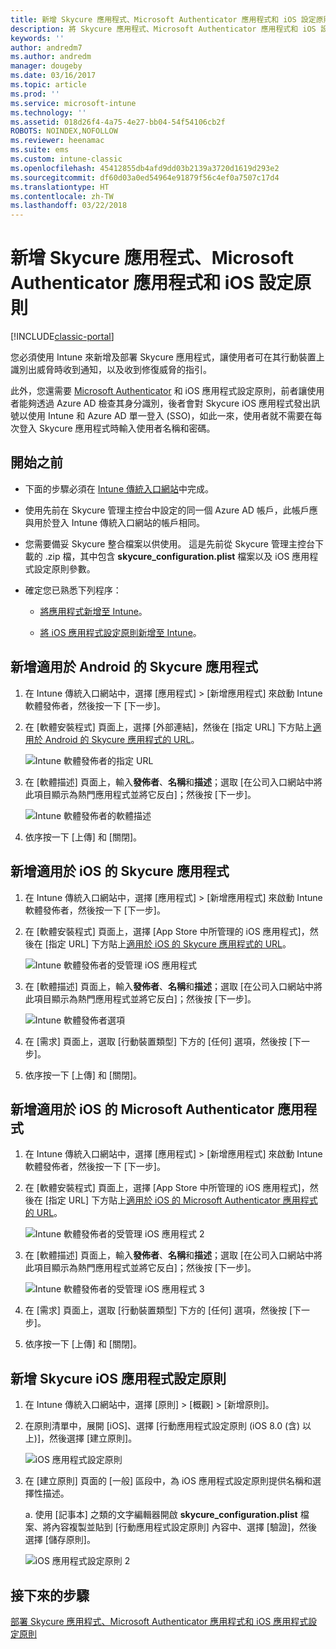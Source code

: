 ```yaml
---
title: 新增 Skycure 應用程式、Microsoft Authenticator 應用程式和 iOS 設定原則
description: 將 Skycure 應用程式、Microsoft Authenticator 應用程式和 iOS 設定原則新增至 Intune 傳統入口網站。
keywords: ''
author: andredm7
ms.author: andredm
manager: dougeby
ms.date: 03/16/2017
ms.topic: article
ms.prod: ''
ms.service: microsoft-intune
ms.technology: ''
ms.assetid: 018d26f4-4a75-4e27-bb04-54f54106cb2f
ROBOTS: NOINDEX,NOFOLLOW
ms.reviewer: heenamac
ms.suite: ems
ms.custom: intune-classic
ms.openlocfilehash: 45412855db4afd9dd03b2139a3720d1619d293e2
ms.sourcegitcommit: df60d03a0ed54964e91879f56c4ef0a7507c17d4
ms.translationtype: HT
ms.contentlocale: zh-TW
ms.lasthandoff: 03/22/2018
---
```

# <a name="add-skycure-apps-microsoft-authenticator-app-and-ios-configuration-policy"></a>新增 Skycure 應用程式、Microsoft Authenticator 應用程式和 iOS 設定原則

[!INCLUDE[classic-portal](../includes/classic-portal.md)]

您必須使用 Intune 來新增及部署 Skycure 應用程式，讓使用者可在其行動裝置上識別出威脅時收到通知，以及收到修復威脅的指引。

此外，您還需要 [Microsoft Authenticator](https://docs.microsoft.com/azure/multi-factor-authentication/end-user/microsoft-authenticator-app-how-to) 和 iOS 應用程式設定原則，前者讓使用者能夠透過 Azure AD 檢查其身分識別，後者會對 Skycure iOS 應用程式發出訊號以使用 Intune 和 Azure AD 單一登入 (SSO)，如此一來，使用者就不需要在每次登入 Skycure 應用程式時輸入使用者名稱和密碼。

## <a name="before-you-begin"></a>開始之前

-   下面的步驟必須在 [Intune 傳統入口網站](https://manage.microsoft.com/)中完成。

-   使用先前在 Skycure 管理主控台中設定的同一個 Azure AD 帳戶，此帳戶應與用於登入 Intune 傳統入口網站的帳戶相同。

-   您需要備妥 Skycure 整合檔案以供使用。 這是先前從 Skycure 管理主控台下載的 .zip 檔，其中包含 **skycure\_configuration.plist** 檔案以及 iOS 應用程式設定原則參數。

-   確定您已熟悉下列程序：

    -   [將應用程式新增至 Intune](/intune-classic/deploy-use/add-apps)。

    -   [將 iOS 應用程式設定原則新增至 Intune](/intune-classic/deploy-use/configure-ios-apps-with-mobile-app-configuration-policies-in-microsoft-intune)。

## <a name="to-add-the-skycure-app-for-android"></a>新增適用於 Android 的 Skycure 應用程式

1.  在 Intune 傳統入口網站中，選擇 [應用程式] &gt; [新增應用程式] 來啟動 Intune 軟體發佈者，然後按一下 [下一步]。

2.  在 [軟體安裝程式] 頁面上，選擇 [外部連結]，然後在 [指定 URL] 下方貼上[適用於 Android 的 Skycure 應用程式的 URL](https://play.google.com/store/apps/details?id=com.skycure.skycure)。

    ![Intune 軟體發佈者的指定 URL](../media/mtp/skycure-add-apps-1.png)

3.  在 [軟體描述] 頁面上，輸入**發佈者**、**名稱**和**描述**；選取 [在公司入口網站中將此項目顯示為熱門應用程式並將它反白]；然後按 [下一步]。

    ![Intune 軟體發佈者的軟體描述](../media/mtp/skycure-add-apps-2.png)

4.  依序按一下 [上傳] 和 [關閉]。

## <a name="to-add-the-skycure-app-for-ios"></a>新增適用於 iOS 的 Skycure 應用程式

1.  在 Intune 傳統入口網站中，選擇 [應用程式] &gt; [新增應用程式] 來啟動 Intune 軟體發佈者，然後按一下 [下一步]。

2.  在 [軟體安裝程式] 頁面上，選擇 [App Store 中所管理的 iOS 應用程式]，然後在 [指定 URL] 下方貼上[適用於 iOS 的 Skycure 應用程式的 URL](https://itunes.apple.com/us/app/skycure/id695620821?mt=8)。

    ![Intune 軟體發佈者的受管理 iOS 應用程式](../media/mtp/skycure-add-apps-3.png)

3.  在 [軟體描述] 頁面上，輸入**發佈者**、**名稱**和**描述**；選取 [在公司入口網站中將此項目顯示為熱門應用程式並將它反白]；然後按 [下一步]。

    ![Intune 軟體發佈者選項](../media/mtp/skycure-add-apps-4.png)

4.  在 [需求] 頁面上，選取 [行動裝置類型] 下方的 [任何] 選項，然後按 [下一步]。

5.  依序按一下 [上傳] 和 [關閉]。

## <a name="to-add-the-microsoft-authenticator-app-for-ios"></a>新增適用於 iOS 的 Microsoft Authenticator 應用程式

1.  在 Intune 傳統入口網站中，選擇 [應用程式] &gt; [新增應用程式] 來啟動 Intune 軟體發佈者，然後按一下 [下一步]。

2.  在 [軟體安裝程式] 頁面上，選擇 [App Store 中所管理的 iOS 應用程式]，然後在 [指定 URL] 下方貼上[適用於 iOS 的 Microsoft Authenticator 應用程式的 URL](https://itunes.apple.com/us/app/microsoft-authenticator/id983156458?mt=8)。

    ![Intune 軟體發佈者的受管理 iOS 應用程式 2](../media/mtp/skycure-add-apps-5.png)

3.  在 [軟體描述] 頁面上，輸入**發佈者**、**名稱**和**描述**；選取 [在公司入口網站中將此項目顯示為熱門應用程式並將它反白]；然後按 [下一步]。

    ![Intune 軟體發佈者的受管理 iOS 應用程式 3](../media/mtp/skycure-add-apps-6.png)

4.  在 [需求] 頁面上，選取 [行動裝置類型] 下方的 [任何] 選項，然後按 [下一步]。

5.  依序按一下 [上傳] 和 [關閉]。

## <a name="to-add-the-skycure-ios-app-configuration-policy"></a>新增 Skycure iOS 應用程式設定原則

1.  在 Intune 傳統入口網站中，選擇 [原則] &gt; [概觀] &gt; [新增原則]。

2.  在原則清單中，展開 [iOS]、選擇 [行動應用程式設定原則 (iOS 8.0 (含) 以上)]，然後選擇 [建立原則]。

    ![iOS 應用程式設定原則](../media/mtp/skycure-add-apps-7.png)

3.  在 [建立原則] 頁面的 [一般] 區段中，為 iOS 應用程式設定原則提供名稱和選擇性描述。

    a.  使用 [記事本] 之類的文字編輯器開啟 **skycure\_configuration.plist** 檔案、將內容複製並貼到 [行動應用程式設定原則] 內容中、選擇 [驗證]，然後選擇 [儲存原則]。

       ![iOS 應用程式設定原則 2](../media/mtp/skycure-add-apps-8.png)

## <a name="next-steps"></a>接下來的步驟

[部署 Skycure 應用程式、Microsoft Authenticator 應用程式和 iOS 應用程式設定原則](/intune-classic/deploy-use/deploy-skycure-apps-microsoft-authenticator-app-and-ios-app-configuration-policy)
